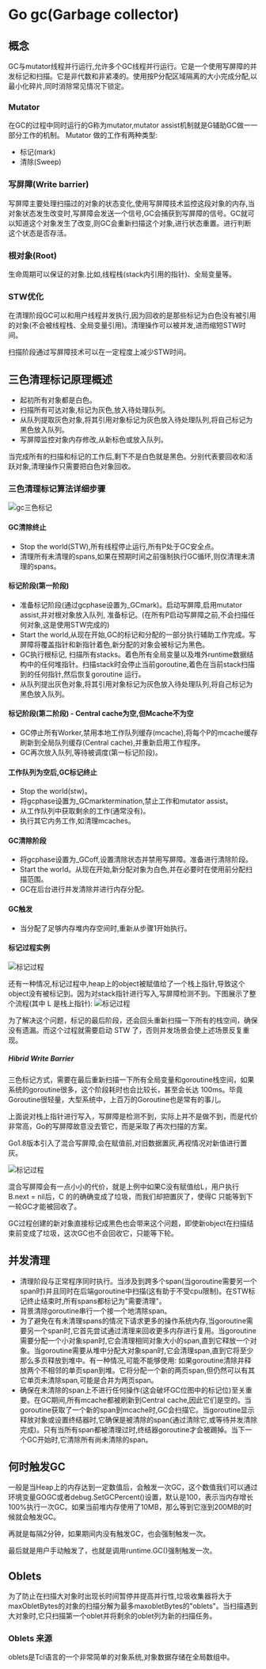 # Go gc(Garbage collector)

## 概念
GC与mutator线程并行运行,允许多个GC线程并行运行。它是一个使用写屏障的并发标记和扫描。它是非代数和非紧凑的。使用按P分配区域隔离的大小完成分配,以最小化碎片,同时消除常见情况下锁定。


### Mutator
在GC的过程中同时运行的G称为mutator,mutator assist机制就是G辅助GC做一一部分工作的机制。
Mutator 做的工作有两种类型: 

* 标记(mark)
* 清除(Sweep)

### 写屏障(Write barrier)
写屏障主要处理扫描过的对象的状态变化,使用写屏障技术监控这段对象的内存,当对象状态发生改变时,写屏障会发送一个信号,GC会捕获到写屏障的信号。GC就可以知道这个对象发生了改变,则GC会重新扫描这个对象,进行状态重置。进行判断这个状态是否存活。

### 根对象(Root)
生命周期可以保证的对象.比如,线程栈(stack内引用的指针)、全局变量等。

### STW优化
在清理阶段GC可以和用户线程并发执行,因为回收的是那些标记为白色没有被引用的对象(不会被线程栈、全局变量引用)。清理操作可以被并发,进而缩短STW时间。

扫描阶段通过写屏障技术可以在一定程度上减少STW时间。


## 三色清理标记原理概述
* 起初所有对象都是白色。
* 扫描所有可达对象,标记为灰色,放入待处理队列。
* 从队列提取灰色对象,将其引用对象标记为灰色放入待处理队列,将自己标记为黑色放入队列。
* 写屏障监控对象内存修改,从新标色或放入队列。

当完成所有的扫描和标记的工作后,剩下不是白色就是黑色。分别代表要回收和活跃对象,清理操作只需要把白色对象回收。

### 三色清理标记算法详细步骤

![gc三色标记](./gc.png)

#### GC清除终止 

* Stop the world(STW),所有线程停止运行,所有P处于GC安全点。
* 清理所有未清理的spans,如果在预期时间之前强制执行GC循环,则仅清理未清理的spans。

#### 标记阶段(第一阶段)
* 准备标记阶段(通过gcphase设置为_GCmark)。启动写屏障,启用mutator assist,并对根对象放入队列, 准备标记。(在所有P启动写屏障之前,不会扫描任何对象,这是使用STW完成的)
* Start the world,从现在开始,GC的标记和分配的一部分执行辅助工作完成。写屏障将覆盖指针和新指针着色,新分配的对象会被标记为黑色。
* GC执行根标记, 扫描所有stacks。着色所有全局变量以及堆外runtime数据结构中的任何堆指针。扫描stack时会停止当前goroutine,着色在当前stack扫描到的任何指针,然后恢复goroutine 运行。
* 从队列提出灰色对象,将其引用对象标记为灰色放入待处理队列,将自己标记为黑色放入队列。

#### 标记阶段(第二阶段) - Central cache为空,但Mcache不为空
* GC停止所有Worker,禁用本地工作队列缓存(mcache),将每个P的mcache缓存刷新到全局队列缓存(Central cache),并重新启用工作程序。
* GC再次放入队列,等待被调度(第一标记阶段)。

#### 工作队列为空后,GC标记终止
* Stop the world(stw)。
* 将gcphase设置为_GCmarktermination,禁止工作和mutator assist。
* 从工作队列中获取剩余的工作(通常没有)。
* 执行其它内务工作,如清理mcaches。

#### GC清除阶段
* 将gcphase设置为_GCoff,设置清除状态并禁用写屏障。准备进行清除阶段。
* Start the world。从现在开始,新分配对象为白色,并在必要时在使用前分配扫描范围。
* GC在后台进行并发清除并进行内存分配。


#### GC触发
 * 当分配了足够内存堆内存空间时,重新从步骤1开始执行。
 

#### 标记过程实例

![标记过程](./gc1.png)

还有一种情况,标记过程中,heap上的object被赋值给了一个栈上指针,导致这个object没有被标记到。因为对stack指针进行写入,写屏障检测不到。下图展示了整个流程(其中 L 是栈上指针):
![标记过程](./gc2.png)

为了解决这个问题，标记的最后阶段，还会回头重新扫描一下所有的栈空间，确保没有遗漏。而这个过程就需要启动 STW 了，否则并发场景会使上述场景反复重现。

##### Hibrid Write Barrier
三色标记方式，需要在最后重新扫描一下所有全局变量和goroutine栈空间，如果系统的goroutine很多，这个阶段耗时也会比较长，甚至会长达 100ms。毕竟Goroutine很轻量，大型系统中，上百万的Goroutine也是常有的事儿。

上面说对栈上指针进行写入，写屏障是检测不到，实际上并不是做不到，而是代价非常高，Go的写屏障故意没去管它，而是采取了再次扫描的方案。

Go1.8版本引入了混合写屏障,会在赋值前,对旧数据置灰,再视情况对新值进行置灰。

![标记过程](./gc3.png)

混合写屏障会有一点小小的代价，就是上例中如果C没有赋值给L，用户执行B.next = nil后，C 的的确确变成了垃圾，而我们却把置灰了，使得C 只能等到下一轮GC才能被回收了。

GC过程创建的新对象直接标记成黑色也会带来这个问题，即使新object在扫描结束前变成了垃圾，这次GC也不会回收它，只能等下轮。


## 并发清理

* 清理阶段与正常程序同时执行。当涉及到跨多个span(当goroutine需要另一个span时)并且同时在后端goroutine中扫描(这有助于不受cpu限制)。在STW标记终止结束时,所有spans都标记为"需要清理"。
* 背景清除goroutine串行一个接一个地清除span。
* 为了避免在有未清理spans的情况下请求更多的操作系统内存,当goroutine需要另一个span时,它首先尝试通过清理来回收更多内存进行复用。当goroutine需要分配一个小对象span时,它会清理相同对象大小的span,直到它释放一个对象。当goroutine需要从堆中分配大对象span时,它会清理span,直到它将至少那么多页释放到堆中。有一种情况,可能不能够使用: 如果goroutine清除并释放两个不相邻的单页span到堆。它将分配一个新的两页span,但仍然可以有其它单页未清除span,可能是合并为两页span。
* 确保在未清除的span上不进行任何操作(这会破坏GC位图中的标记位)至关重要。在GC期间,所有mcache都被刷新到Central cache,因此它们是空的。当goroutine获取了一个新的span到mcache时,GC会扫描它。当goroutine显示释放对象或设置终结器时,它确保是被清除的span(通过清除它,或等待并发清除完成)。只有当所有span都被清理过时,终结器goroutine才会被踢掉。当下一个GC开始时,它清除所有尚未清除的span。


## 何时触发GC
一般是当Heap上的内存达到一定数值后，会触发一次GC，这个数值我们可以通过环境变量GOGC或者debug.SetGCPercent()设置，默认是100，表示当内存增长100%执行一次GC。如果当前堆内存使用了10MB，那么等到它涨到200MB的时候就会触发GC。

再就是每隔2分钟，如果期间内没有触发GC，也会强制触发一次。

最后就是用户手动触发了，也就是调用runtime.GC()强制触发一次。


## Oblets
为了防止在扫描大对象时出现长时间暂停并提高并行性,垃圾收集器将大于maxObletBytes的对象的扫描分解为最多maxobletBytes的"oblets"。当扫描遇到大对象时,它只扫描第一个oblet并将剩余的oblet列为新的扫描任务。

### Oblets 来源
oblets是Tcl语言的一个非常简单的对象系统,对象数据存储在全局数组中。














